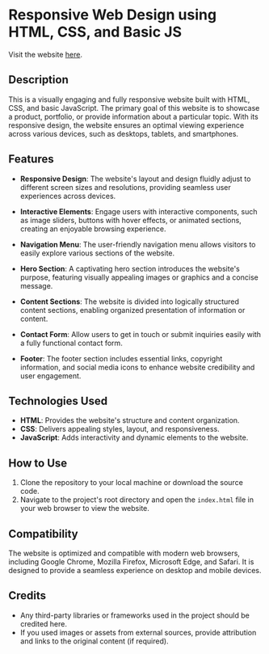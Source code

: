 # Responsive Web Design using HTML, CSS, and Basic JS

Visit the website [here](https://omnifood.dev/).

## Description

This is a visually engaging and fully responsive website built with HTML, CSS, and basic JavaScript. The primary goal of this website is to showcase a product, portfolio, or provide information about a particular topic. With its responsive design, the website ensures an optimal viewing experience across various devices, such as desktops, tablets, and smartphones.

## Features

- **Responsive Design**: The website's layout and design fluidly adjust to different screen sizes and resolutions, providing seamless user experiences across devices.

- **Interactive Elements**: Engage users with interactive components, such as image sliders, buttons with hover effects, or animated sections, creating an enjoyable browsing experience.

- **Navigation Menu**: The user-friendly navigation menu allows visitors to easily explore various sections of the website.

- **Hero Section**: A captivating hero section introduces the website's purpose, featuring visually appealing images or graphics and a concise message.

- **Content Sections**: The website is divided into logically structured content sections, enabling organized presentation of information or content.

- **Contact Form**: Allow users to get in touch or submit inquiries easily with a fully functional contact form.

- **Footer**: The footer section includes essential links, copyright information, and social media icons to enhance website credibility and user engagement.

## Technologies Used

- **HTML**: Provides the website's structure and content organization.
- **CSS**: Delivers appealing styles, layout, and responsiveness.
- **JavaScript**: Adds interactivity and dynamic elements to the website.

## How to Use

1. Clone the repository to your local machine or download the source code.
2. Navigate to the project's root directory and open the `index.html` file in your web browser to view the website.

## Compatibility

The website is optimized and compatible with modern web browsers, including Google Chrome, Mozilla Firefox, Microsoft Edge, and Safari. It is designed to provide a seamless experience on desktop and mobile devices.

## Credits

- Any third-party libraries or frameworks used in the project should be credited here.
- If you used images or assets from external sources, provide attribution and links to the original content (if required).
